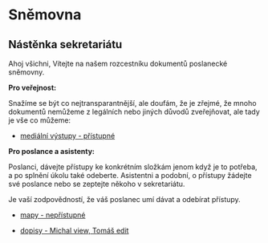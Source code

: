 ---
---

# Sněmovna

## Nástěnka sekretariátu

Ahoj všichni, 
Vítejte na našem rozcestníku dokumentů poslanecké sněmovny. 

__Pro veřejnost:__ 

Snažíme se být co nejtransparantnější, ale doufám, že je zřejmé, že mnoho dokumentů nemůžeme z legálních nebo jiných důvodů zveřejňovat, ale tady je vše co můžeme: 

- [mediální výstupy - přístupné](https://drive.google.com/drive/folders/1V67BpnxUAW7LP7s49ctVlDMbwDvbCSj3?usp=sharing)

__Pro poslance a asistenty:__

Poslanci, dávejte přístupy ke konkrétním složkám jenom když je to potřeba, a po splnění úkolu také odeberte.
Asistentni a podobní, o přístupy žádejte své poslance nebo se zeptejte někoho v sekretariátu.

Je vaší zodpovědností, že váš poslanec umí dávat a odebírat přístupy.

- [mapy - nepřístupné](https://drive.google.com/drive/folders/1vhZGLh5F82NYhl0eS_k7ahuOOo6ZRc0y?usp=sharing)

- [dopisy - Michal view, Tomáš edit](https://drive.google.com/drive/folders/143cJUH9GnBYX3ueZSrGqLeivCbW6gU8A)
